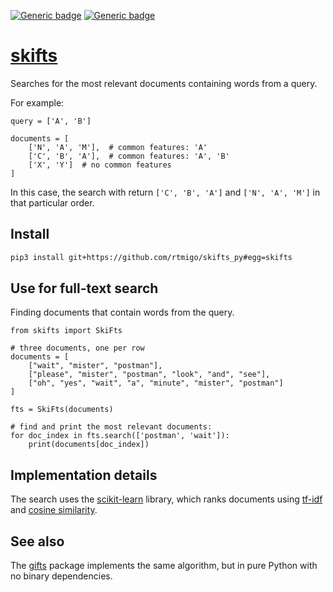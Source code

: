 [![Generic badge](https://img.shields.io/badge/Python-3.6+-blue.svg)](#)
[![Generic badge](https://img.shields.io/badge/OS-Linux%20|%20macOS%20|%20Windows-blue.svg)](#)

# [skifts](https://github.com/rtmigo/skifts_py#readme)

Searches for the most relevant documents containing words from a query.

For example:

```python3
query = ['A', 'B']

documents = [
    ['N', 'A', 'M'],  # common features: 'A'
    ['C', 'B', 'A'],  # common features: 'A', 'B'  
    ['X', 'Y']  # no common features
]
```

In this case, the search with return `['C', 'B', 'A']` and `['N', 'A',
'M']` in that particular order.

## Install

```bash
pip3 install git+https://github.com/rtmigo/skifts_py#egg=skifts
```

## Use for full-text search

Finding documents that contain words from the query.

```python3
from skifts import SkiFts

# three documents, one per row
documents = [
    ["wait", "mister", "postman"],
    ["please", "mister", "postman", "look", "and", "see"],
    ["oh", "yes", "wait", "a", "minute", "mister", "postman"]
]

fts = SkiFts(documents)

# find and print the most relevant documents:
for doc_index in fts.search(['postman', 'wait']):
    print(documents[doc_index])
```

## Implementation details

The search uses the [scikit-learn](https://scikit-learn.org) library, which
ranks documents using [tf-idf](https://en.wikipedia.org/wiki/Tf%E2%80%93idf) and
[cosine similarity](https://en.wikipedia.org/wiki/Cosine_similarity).

## See also

The [gifts](https://github.com/rtmigo/gifts_py#readme) package implements the
same algorithm, but in pure Python with no binary dependencies.
